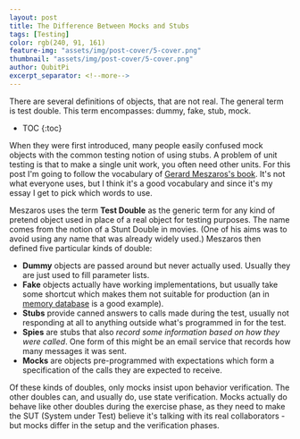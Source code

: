 ```yaml
---
layout: post
title: The Difference Between Mocks and Stubs
tags: [Testing]
color: rgb(240, 91, 161)
feature-img: "assets/img/post-cover/5-cover.png"
thumbnail: "assets/img/post-cover/5-cover.png"
author: QubitPi
excerpt_separator: <!--more-->
---
```


There are several definitions of objects, that are not real. The general term is test double. This term encompasses:
dummy, fake, stub, mock.

<!--more-->

* TOC
{:toc}

When they were first introduced, many people easily confused mock objects with the common testing notion of using stubs. 
A problem of unit testing is that to make a single unit work, you often need other units. For this post I'm going to
follow the vocabulary of [Gerard Meszaros's book](https://martinfowler.com/books/meszaros.html). It's not what everyone 
uses, but I think it's a good vocabulary and since it's my essay I get to pick which words to use.

Meszaros uses the term **Test Double** as the generic term for any kind of pretend object used in place of a real object 
for testing purposes. The name comes from the notion of a Stunt Double in movies. (One of his aims was to avoid using any 
name that was already widely used.) Meszaros then defined five particular kinds of double:

* **Dummy** objects are passed around but never actually used. Usually they are just used to fill parameter lists.
* **Fake** objects actually have working implementations, but usually take some shortcut which makes them not suitable for 
  production (an in [memory database](https://martinfowler.com/bliki/InMemoryTestDatabase.html) is a good example).
* **Stubs** provide canned answers to calls made during the test, usually not responding at all to anything outside
  what's programmed in for the test.
* **Spies** are stubs that also _record some information based on how they were called_. One form of this might be an 
  email service that records how many messages it was sent.
* **Mocks** are objects pre-programmed with expectations which form a specification of the calls they are expected to 
  receive.

Of these kinds of doubles, only mocks insist upon behavior verification. The other doubles can, and usually do, use
state verification. Mocks actually do behave like other doubles during the exercise phase, as they need to make the SUT 
(System under Test) believe it's talking with its real collaborators - but mocks differ in the setup and the
verification phases.
